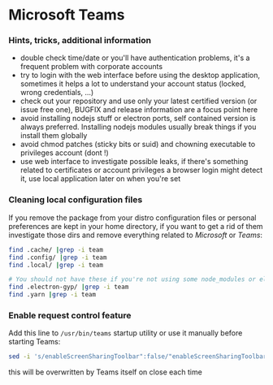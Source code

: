 # Microsoft Teams
### Hints, tricks, additional information
- double check time/date or you'll have authentication problems, it's a frequent problem with corporate accounts
- try to login with the web interface before using the desktop application, sometimes it helps a lot to understand your account status (locked, wrong credentials,
...)
- check out your repository and use only your latest certified version (or issue free one), BUGFIX and release information are a focus point here
- avoid installing nodejs stuff or electron ports, self contained version is always preferred. Installing nodejs modules usually break things if you install
them globally
- avoid chmod patches (sticky bits or suid) and chowning executable to privileges account (dont !)
- use web interface to investigate possible leaks, if there's something related to certificates or account privileges a browser login might detect it, use local
application later on when you're set

### Cleaning local configuration files
If you remove the package from your distro configuration files or personal preferences are kept in your home directory, if you want to get a rid of them
investigate those dirs and remove everything related to _Microsoft_ or _Teams_:
```sh
find .cache/ |grep -i team
find .config/ |grep -i team
find .local/ |grep -i team

# You should not have these if you're not using some node_modules or electron dependent stuff...
find .electron-gyp/ |grep -i team
find .yarn |grep -i team
```

### Enable request control feature
Add this line to `/usr/bin/teams` startup utility or use it manually before starting Teams:
```sh
sed -i 's/enableScreenSharingToolbar":false/"enableScreenSharingToolbar":true/' ~/.config/Microsoft/Microsoft\ Teams/settings.json
```
this will be overwritten by Teams itself on close each time
